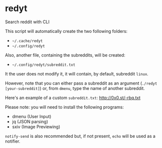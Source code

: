 # redyt
Search reddit with CLI

This script will automatically create the two following folders:
  - `~/.cache/redyt`
  - `~/.config/redyt`

Also, another file, containing the subreddits, will be created:
    
  - `~/.config/redyt/subreddit.txt`

It the user does not modify it, it will contain, by default, subreddit `linux`.

However, note that you can either pass a subreddit as an argument (`./redyt [your-subreddit]`) 
or, from `dmenu`, type the name of another subreddit.

Here's an example of a custom `subreddit.txt`: http://0x0.st/-rbq.txt

Please note: you will need to install the following programs:
  - dmenu (User Input)
  - jq (JSON parsing)
  - sxiv (Image Previewing)

`notify-send` is also recommended but, if not present, `echo` will be used as a notifier.
